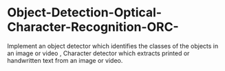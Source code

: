 # Object-Detection-Optical-Character-Recognition-ORC-
Implement an object detector which identifies the classes of the objects in  an image or video , Character detector which extracts printed or handwritten text from an  image or video.
